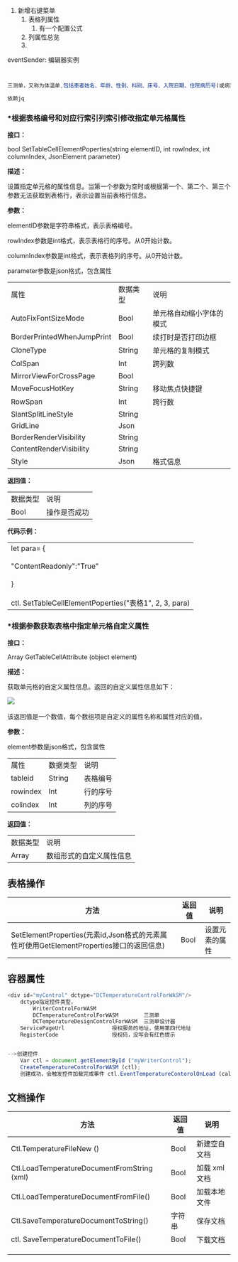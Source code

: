 1. 新增右键菜单
	1. 表格列属性
		1. 有一个配置公式
	2. 列属性总览
	3. 

eventSender: 编辑器实例

```js


三测单，又称为体温单,包括患者姓名、年龄、性别、科别、床号、入院日期、住院病历号(或病案号)、日期、住院天数、手术后天数、脉搏/心率、体温、呼吸、血压、出入量、大便次数、身高、体重等。

依赖jq

```



### ***根据表格编号和对应行索引列索引修改指定单元格属性**

**接口：**

bool SetTableCellElementPoperties(string elementID, int rowIndex, int columnIndex, JsonElement parameter)

**描述：**

设置指定单元格的属性信息。当第一个参数为空时或根据第一个、第二个、第三个参数无法获取到表格行，表示设置当前表格行信息。

**参数：**

elementID参数是字符串格式，表示表格编号。

rowIndex参数是int格式，表示表格行的序号。从0开始计数。

columnIndex参数是int格式，表示表格列的序号。从0开始计数。

parameter参数是json格式，包含属性

|   |   |   |
|---|---|---|
|属性|数据类型|说明|
|AutoFixFontSizeMode|Bool|单元格自动缩小字体的模式|
|BorderPrintedWhenJumpPrint|Bool|续打时是否打印边框|
|CloneType|String|单元格的复制模式|
|ColSpan|Int|跨列数|
|MirrorViewForCrossPage|Bool||
|MoveFocusHotKey|String|移动焦点快捷键|
|RowSpan|Int|跨行数|
|SlantSplitLineStyle|String||
|GridLine|Json||
|BorderRenderVisibility|String||
|ContentRenderVisibility|String||
|Style|Json|格式信息|

**返回值：**

|   |   |
|---|---|
|数据类型|说明|
|Bool|操作是否成功|

**代码示例：**

|                                                                                                                  |
| ---------------------------------------------------------------------------------------------------------------- |
| let para= {<br><br>"ContentReadonly":"True"<br><br>}<br><br>ctl. SetTableCellElementPoperties("表格1", 2, 3, para) |

### ***根据参数获取表格中指定单元格自定义属性**

**接口：**

Array GetTableCellAttribute (object element)

**描述：**

获取单元格的自定义属性信息。返回的自定义属性信息如下：

![](file:///C:\Users\wanglun\AppData\Local\Temp\ksohtml10700\wps1.jpg) 

该返回值是一个数值，每个数组项是自定义的属性名称和属性对应的值。

**参数：**

element参数是json格式，包含属性

|   |   |   |
|---|---|---|
|属性|数据类型|说明|
|tableid|String|表格编号|
|rowindex|Int|行的序号|
|colindex|Int|列的序号|

**返回值：**

|       |              |
| ----- | ------------ |
| 数据类型  | 说明           |
| Array | 数组形式的自定义属性信息 |
## 表格操作


| 方法                                                                   | 返回值  | 说明      |
| -------------------------------------------------------------------- | ---- | ------- |
| SetElementProperties(元素id,Json格式的元素属性可使用GetElementProperties接口的返回信息) | Bool | 设置元素的属性 |

## 容器属性
```js
<div id="myControl" dctype="DCTemperatureControlForWASM"/>
	dctype指定控件类型，
		WriterControlForWASM               
		DCTemperatureControlForWASM        三测单
		DCTemperatureDesignControlForWASM  三测单设计器
	ServicePageUrl               授权服务的地址，使用第四代地址
	RegisterCode                 授权码，没写会有红色提示


-->创建控件
	Var ctl = document.getElementById ("myWriterControl");
	CreateTemperatureControlForWASM (ctl);
	创建成功，会触发控件加载完成事件 ctl.EventTemperatureContorolOnLoad (callback)。
```
## 文档操作

| 方法                                          | 返回值  | 说明        |
| ------------------------------------------- | ---- | --------- |
| Ctl.TemperatureFileNew ()                   | Bool | 新建空白文档    |
| Ctl.LoadTemperatureDocumentFromString (xml) | Bool | 加载 xml 文档 |
| Ctl.LoadTemperatureDocumentFromFile()       | Bool | 加载本地文件    |
| Ctl.SaveTemperatureDocumentToString()       | 字符串  | 保存文档      |
| ctl. SaveTemperatureDocumentToFile()        | Bool | 下载文档      |
|                                             |      |           |
|                                             |      |           |
|                                             |      |           |
